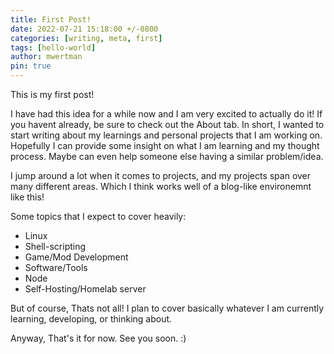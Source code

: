 ```yaml
---
title: First Post!
date: 2022-07-21 15:18:00 +/-0800
categories: [writing, meta, first]
tags: [hello-world]
author: mwertman
pin: true
---
```


This is my first post!

I have had this idea for a while now and I am very excited to actually do it! If you havent already, be sure to check out the About tab. In short, I wanted to start writing about my learnings and personal projects that I am working on. Hopefully I can provide some insight on what I am learning and my thought process. Maybe can even help someone else having a similar problem/idea.

I jump around a lot when it comes to projects, and my projects span over many different areas. Which I think works well of a blog-like environemnt like this!

Some topics that I expect to cover heavily:
 - Linux
 - Shell-scripting
 - Game/Mod Development
 - Software/Tools
 - Node
 - Self-Hosting/Homelab server

But of course, Thats not all! I plan to cover basically whatever I am currently learning, developing, or thinking about.

Anyway, That's it for now.
See you soon. :)

